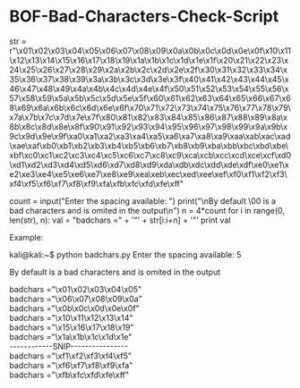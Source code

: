 # BOF-Bad-Characters-Check-Script


str = r"\x01\x02\x03\x04\x05\x06\x07\x08\x09\x0a\x0b\x0c\x0d\x0e\x0f\x10\x11\x12\x13\x14\x15\x16\x17\x18\x19\x1a\x1b\x1c\x1d\x1e\x1f\x20\x21\x22\x23\x24\x25\x26\x27\x28\x29\x2a\x2b\x2c\x2d\x2e\x2f\x30\x31\x32\x33\x34\x35\x36\x37\x38\x39\x3a\x3b\x3c\x3d\x3e\x3f\x40\x41\x42\x43\x44\x45\x46\x47\x48\x49\x4a\x4b\x4c\x4d\x4e\x4f\x50\x51\x52\x53\x54\x55\x56\x57\x58\x59\x5a\x5b\x5c\x5d\x5e\x5f\x60\x61\x62\x63\x64\x65\x66\x67\x68\x69\x6a\x6b\x6c\x6d\x6e\x6f\x70\x71\x72\x73\x74\x75\x76\x77\x78\x79\x7a\x7b\x7c\x7d\x7e\x7f\x80\x81\x82\x83\x84\x85\x86\x87\x88\x89\x8a\x8b\x8c\x8d\x8e\x8f\x90\x91\x92\x93\x94\x95\x96\x97\x98\x99\x9a\x9b\x9c\x9d\x9e\x9f\xa0\xa1\xa2\xa3\xa4\xa5\xa6\xa7\xa8\xa9\xaa\xab\xac\xad\xae\xaf\xb0\xb1\xb2\xb3\xb4\xb5\xb6\xb7\xb8\xb9\xba\xbb\xbc\xbd\xbe\xbf\xc0\xc1\xc2\xc3\xc4\xc5\xc6\xc7\xc8\xc9\xca\xcb\xcc\xcd\xce\xcf\xd0\xd1\xd2\xd3\xd4\xd5\xd6\xd7\xd8\xd9\xda\xdb\xdc\xdd\xde\xdf\xe0\xe1\xe2\xe3\xe4\xe5\xe6\xe7\xe8\xe9\xea\xeb\xec\xed\xee\xef\xf0\xf1\xf2\xf3\xf4\xf5\xf6\xf7\xf8\xf9\xfa\xfb\xfc\xfd\xfe\xff"

count = input("Enter the spacing available: ")
print("\nBy default \00 is a bad characters and is omited in the output\n")
n = 4*count
for i in range(0, len(str), n):
        val = "badchars =" + '"' + str[i:i+n] + '"'
        print val
        
        
        
Example:

kali@kali:~$ python badchars.py 
Enter the spacing available: 5

By default  is a bad characters and is omited in the output

badchars ="\x01\x02\x03\x04\x05"<br />
badchars ="\x06\x07\x08\x09\x0a"<br />
badchars ="\x0b\x0c\x0d\x0e\x0f"<br />
badchars ="\x10\x11\x12\x13\x14"<br />
badchars ="\x15\x16\x17\x18\x19"<br />
badchars ="\x1a\x1b\x1c\x1d\x1e"<br />
------------SNIP----------------<br />
badchars ="\xf1\xf2\xf3\xf4\xf5"<br />
badchars ="\xf6\xf7\xf8\xf9\xfa"<br />
badchars ="\xfb\xfc\xfd\xfe\xff"
